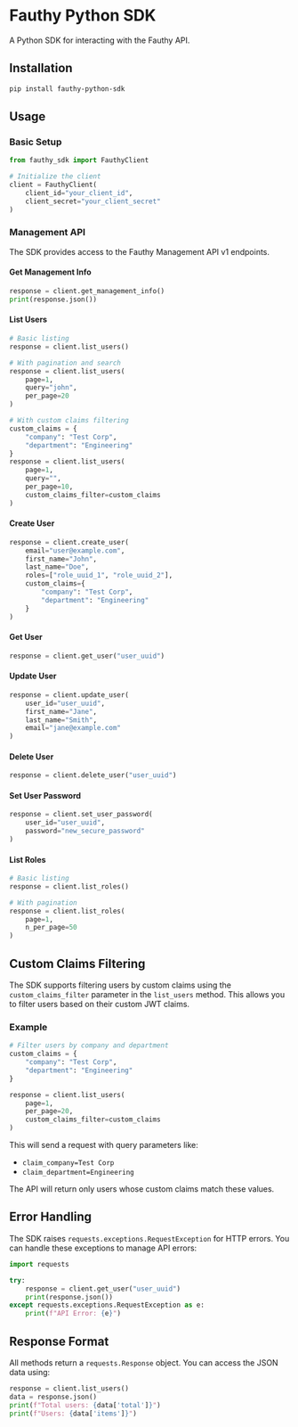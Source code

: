 # Fauthy Python SDK

A Python SDK for interacting with the Fauthy API.

## Installation

```bash
pip install fauthy-python-sdk
```

## Usage

### Basic Setup

```python
from fauthy_sdk import FauthyClient

# Initialize the client
client = FauthyClient(
    client_id="your_client_id",
    client_secret="your_client_secret"
)
```

### Management API

The SDK provides access to the Fauthy Management API v1 endpoints.

#### Get Management Info

```python
response = client.get_management_info()
print(response.json())
```

#### List Users

```python
# Basic listing
response = client.list_users()

# With pagination and search
response = client.list_users(
    page=1,
    query="john",
    per_page=20
)

# With custom claims filtering
custom_claims = {
    "company": "Test Corp",
    "department": "Engineering"
}
response = client.list_users(
    page=1,
    query="",
    per_page=10,
    custom_claims_filter=custom_claims
)
```

#### Create User

```python
response = client.create_user(
    email="user@example.com",
    first_name="John",
    last_name="Doe",
    roles=["role_uuid_1", "role_uuid_2"],
    custom_claims={
        "company": "Test Corp",
        "department": "Engineering"
    }
)
```

#### Get User

```python
response = client.get_user("user_uuid")
```

#### Update User

```python
response = client.update_user(
    user_id="user_uuid",
    first_name="Jane",
    last_name="Smith",
    email="jane@example.com"
)
```

#### Delete User

```python
response = client.delete_user("user_uuid")
```

#### Set User Password

```python
response = client.set_user_password(
    user_id="user_uuid",
    password="new_secure_password"
)
```

#### List Roles

```python
# Basic listing
response = client.list_roles()

# With pagination
response = client.list_roles(
    page=1,
    n_per_page=50
)
```

## Custom Claims Filtering

The SDK supports filtering users by custom claims using the `custom_claims_filter` parameter in the `list_users` method. This allows you to filter users based on their custom JWT claims.

### Example

```python
# Filter users by company and department
custom_claims = {
    "company": "Test Corp",
    "department": "Engineering"
}

response = client.list_users(
    page=1,
    per_page=20,
    custom_claims_filter=custom_claims
)
```

This will send a request with query parameters like:
- `claim_company=Test Corp`
- `claim_department=Engineering`

The API will return only users whose custom claims match these values.

## Error Handling

The SDK raises `requests.exceptions.RequestException` for HTTP errors. You can handle these exceptions to manage API errors:

```python
import requests

try:
    response = client.get_user("user_uuid")
    print(response.json())
except requests.exceptions.RequestException as e:
    print(f"API Error: {e}")
```

## Response Format

All methods return a `requests.Response` object. You can access the JSON data using:

```python
response = client.list_users()
data = response.json()
print(f"Total users: {data['total']}")
print(f"Users: {data['items']}")
```